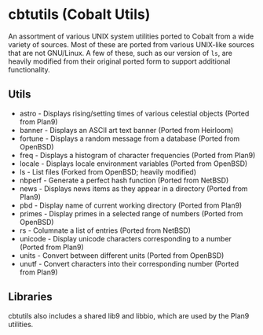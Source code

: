 # cbtutils (Cobalt Utils)

An assortment of various UNIX system utilities ported to Cobalt from a wide variety of sources. Most of these are ported from various UNIX-like sources that are not GNU/Linux. A few of these, such as our version of `ls`, are heavily modified from their original ported form to support additional functionality.

## Utils
* astro - Displays rising/setting times of various celestial objects (Ported from Plan9)
* banner - Displays an ASCII art text banner (Ported from Heirloom)
* fortune - Displays a random message from a database (Ported from OpenBSD)
* freq - Displays a histogram of character frequencies (Ported from Plan9)
* locale - Displays locale environment variables (Ported from OpenBSD)
* ls - List files (Forked from OpenBSD; heavily modified)
* nbperf - Generate a perfect hash function (Ported from NetBSD)
* news - Displays news items as they appear in a directory (Ported from Plan9)
* pbd - Display name of current working directory (Ported from Plan9)
* primes - Display primes in a selected range of numbers (Ported from OpenBSD)
* rs - Columnate a list of entries (Ported from NetBSD)
* unicode - Display unicode characters corresponding to a number (Ported from Plan9)
* units - Convert between different units (Ported from OpenBSD)
* unutf - Convert characters into their corresponding number (Ported from Plan9)

## Libraries
cbtutils also includes a shared lib9 and libbio, which are used by the Plan9 utilities.
